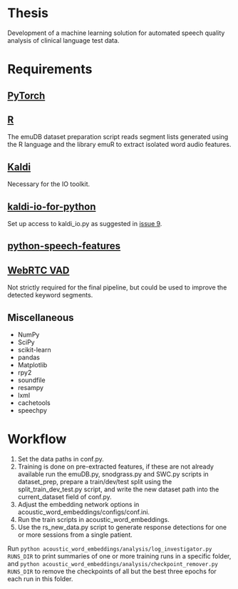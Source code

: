 # Thesis

Development of a machine learning solution for automated speech quality
analysis of clinical language test data.

# Requirements

## [PyTorch](https://github.com/pytorch/pytorch)

## [R](https://www.r-project.org/)
The emuDB dataset preparation script reads segment lists generated
using the R language and the library emuR to extract isolated word audio features.

## [Kaldi](https://github.com/kaldi-asr/kaldi)
Necessary for the IO toolkit.

## [kaldi-io-for-python](https://github.com/vesis84/kaldi-io-for-python/)
Set up access to kaldi_io.py as suggested in 
[issue 9](https://github.com/vesis84/kaldi-io-for-python/issues/9).

## [python-speech-features](https://github.com/jameslyons/python_speech_features)

## [WebRTC VAD](https://github.com/wiseman/py-webrtcvad)
Not strictly required for the final pipeline, but could be used to improve the detected keyword segments.

## Miscellaneous
* NumPy 
* SciPy 
* scikit-learn 
* pandas
* Matplotlib
* rpy2 
* soundfile
* resampy
* lxml
* cachetools
* speechpy

# Workflow

1. Set the data paths in conf.py.
2. Training is done on pre-extracted features, if these are not already available run the emuDB.py,
snodgrass.py and SWC.py scripts in dataset_prep, prepare a train/dev/test split using the split_train_dev_test.py 
script, and write the new dataset path into the current_dataset field of conf.py.  
3. Adjust the embedding network options in acoustic_word_embeddings/configs/conf.ini.
4. Run the train scripts in acoustic_word_embeddings.
5. Use the rs_new_data.py script to generate response detections for one or more sessions from a single patient.

Run
`python acoustic_word_embeddings/analysis/log_investigator.py RUNS_DIR`
to print summaries of one or more training runs in a specific folder, and
`python acoustic_word_embeddings/analysis/checkpoint_remover.py RUNS_DIR`
to remove the checkpoints of all but the best three epochs for each run in this folder.